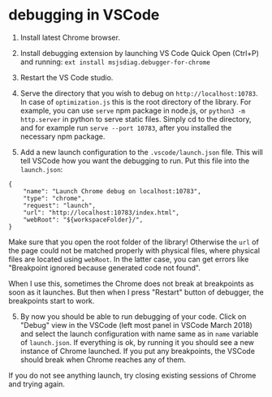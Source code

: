 # debugging in VSCode

1. Install latest Chrome browser.

2. Install debugging extension by launching VS Code Quick Open (Ctrl+P) and running: 
`ext install msjsdiag.debugger-for-chrome`

3. Restart the VS Code studio.

4. Serve the directory that you wish to debug on `http://localhost:10783`. 
In case of `optimization.js` this is the root directory of the library.
For example, you can use `serve` npm package in node.js, or `python3 -m http.server`
in python to serve static files. Simply cd to the directory, and for example
run `serve --port 10783`, after you installed the necessary npm package.

4. Add a new launch configuration to the `.vscode/launch.json` file. This 
will tell VSCode how you want the debugging to run. Put this file into
the `launch.json`:
```
{
    "name": "Launch Chrome debug on localhost:10783",
    "type": "chrome",
    "request": "launch",
    "url": "http://localhost:10783/index.html",
    "webRoot": "${workspaceFolder}/",
}
```
Make sure that you open the root folder of the library! Otherwise the
`url` of the page could not be matched properly with physical files,
where physical files are located using `webRoot`. In the latter case,
you can get errors like "Breakpoint ignored because generated code
not found".

When I use this, sometimes the Chrome does not break at breakpoints as 
soon as it launches. But then when I press "Restart" button of debugger, 
the breakpoints start to work.

5. By now you should be able to run debugging of your code. Click on
"Debug" view in the VSCode (left most panel in VSCode March 2018)
and select the launch configuration with name same as in `name` variable
of `launch.json`. If everything is ok, by running it you should see
a new instance of Chrome launched. If you put any breakpoints,
the VSCode should break when Chrome reaches any of them.

If you do not see anything launch, try closing existing sessions of Chrome
and trying again.